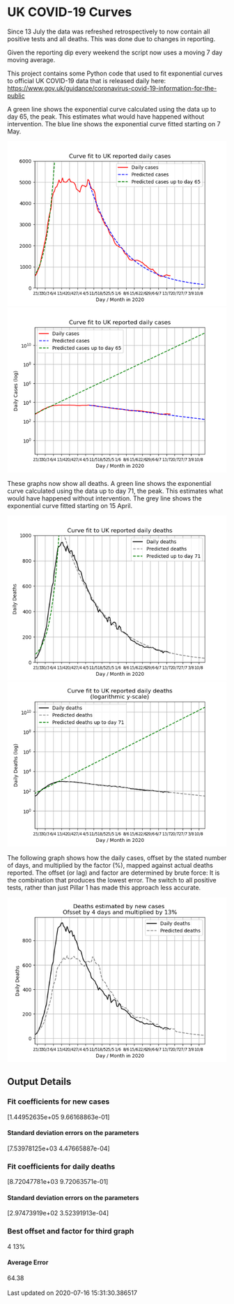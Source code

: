 # UK COVID-19 Curves

Since 13 July the data was refreshed retrospectively to now contain all positive tests and all deaths.
This was done due to changes in reporting.

Given the reporting dip every weekend the script now uses a moving 7 day moving average.

This project contains some Python code that used to fit exponential curves to
official UK COVID-19 data that is released daily here: https://www.gov.uk/guidance/coronavirus-covid-19-information-for-the-public

A green line shows the exponential curve calculated using
the data up to day 65, the peak. This estimates what would
have happened without intervention.
The blue line shows the exponential curve fitted starting on 7 May.

![Graph of actual cases and exponential curve](./out/cases.png)
![Graph of actual cases and exponential curve](./out/cases-log.png)

These graphs now show all deaths.
A green line shows the exponential curve calculated using the data up to day 71, the peak.
This estimates what would have happened without intervention.
The grey line shows the exponential curve fitted starting on 15 April.

![Graph of actual cases and exponential deaths](./out/deaths.png)
![Graph of actual cases and exponential deaths](./out/deaths-log.png)

The following graph shows how the daily cases, offset by the stated number of days,
and  multiplied by the factor (%), mapped against actual deaths reported.
The offset (or lag) and factor are determined by brute force:
It is the combination that produces the lowest error. The switch to all positive
tests, rather than just Pillar 1 has made this approach less accurate.

![Graph of predicted deaths based on earlier new cases](./out/cases-deaths.png)

Output Details
--------------
<h3>Fit coefficients for new cases</h3>
[1.44952635e+05 9.66168863e-01]
<h4>Standard deviation errors on the parameters</h4>
[7.53978125e+03 4.47665887e-04]
<h3>Fit coefficients for daily deaths</h3>
[8.72047781e+03 9.72063571e-01]
<h4>Standard deviation errors on the parameters</h4>
[2.97473919e+02 3.52391913e-04] <br/>
<h3>Best offset and factor for third graph</h3>
4 13%
<h4>Average Error</h4>
64.38
<br /><br />Last updated on 2020-07-16 15:31:30.386517
